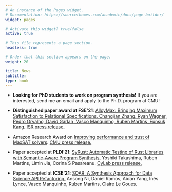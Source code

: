 ```yaml
---
# An instance of the Pages widget.
# Documentation: https://sourcethemes.com/academic/docs/page-builder/
widget: pages

# Activate this widget? true/false
active: true

# This file represents a page section.
headless: true

# Order that this section appears on the page.
weight: 20

title: News
subtitle:
type: book
---
```


* **Looking for PhD students to work on program synthesis!** If you are interested, send me an email and apply to the Ph.D. program at CMU!

* **Distinguished paper award at FSE'21**: [AlloyMax: Bringing Maximum Satisfaction to Relational Specifications. Changjian Zhang, Ryan Wagner, Pedro Orvalho, David Garlan, Vasco Manquinho, Ruben Martins, Eunsuk Kang.](media/fse21-alloymax.pdf) [ISR press release.](https://www.isri.cmu.edu/news/2021/0721-zhangzcmbp.html)

* Amazon Research Award on [Improving performance and trust of MaxSAT solvers](https://www.amazon.science/research-awards/recipients/ruben-martins-2020). [CMU press release.](https://www.cmu.edu/news/stories/archives/2021/june/amazon-research-awards.html)

* Paper accepted at **PLDI'21**: [SyRust: Automatic Testing of Rust Libraries with Semantic-Aware Program Synthesis.](media/pldi21-syrust.pdf) Yoshiki Takashima, Ruben Martins, Limin Jia, Corina S Pasareanu. [CyLab press release.](https://www.cylab.cmu.edu/news/2021/07/09-SyRust.html)

* Paper accepted at **ICSE'21**: [SOAR: A Synthesis Approach for Data Science API Refactoring.](media/icse21-soar.pdf) Ansong Ni, Daniel Ramos, Aidan Yang, Inês Lynce, Vasco Manquinho, Ruben Martins, Claire Le Goues.

